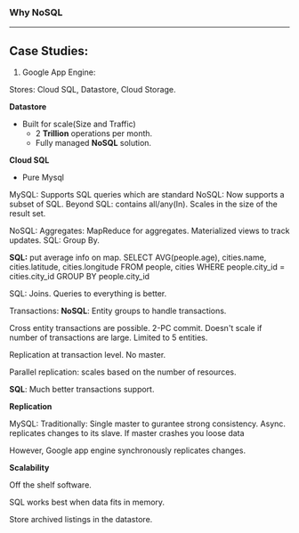 ### Why NoSQL



---

## Case Studies:

1. Google App Engine:

Stores: Cloud SQL, Datastore, Cloud Storage.

**Datastore**
* Built for scale(Size and Traffic)
  * 2 **Trillion** operations per month.
  * Fully managed **NoSQL** solution.

**Cloud SQL**
* Pure Mysql


MySQL: Supports SQL queries which are standard
NoSQL: Now supports a subset of SQL. Beyond SQL: contains all/any(In).
       Scales in the size of the result set.
       
NoSQL: Aggregates: MapReduce for aggregates. Materialized views to track updates.
SQL: Group By.

**SQL:** put average info on map.
SELECT AVG(people.age), cities.name, cities.latitude, cities.longitude
FROM people, cities
WHERE people.city_id = cities.city_id
GROUP BY people.city_id

SQL: Joins. Queries to everything is better.


Transactions:
**NoSQL**: Entity groups to handle transactions.

Cross entity transactions are possible. 2-PC commit. Doesn't scale if number of transactions are large. Limited to 5 entities. 

Replication at transaction level. No master. 

Parallel replication: scales based on the number of resources.

**SQL**: Much better transactions support. 


**Replication**

MySQL: 
Traditionally:
Single master to gurantee strong consistency. 
Async. replicates changes to its slave. 
If master crashes you loose data

However, Google app engine synchronously replicates changes.

**Scalability**



Off the shelf software. 

SQL works best when data fits in memory.

Store archived listings in the datastore.
